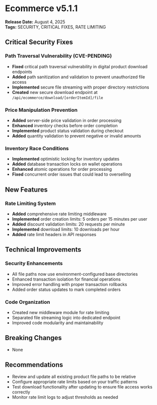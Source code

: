 # Ecommerce v5.1.1
**Release Date:** August 4, 2025  
**Tags:** SECURITY, CRITICAL FIXES, RATE LIMITING

## Critical Security Fixes

### Path Traversal Vulnerability (CVE-PENDING)
- **Fixed** critical path traversal vulnerability in digital product download endpoints
- **Added** path sanitization and validation to prevent unauthorized file access
- **Implemented** secure file streaming with proper directory restrictions
- **Created** new secure download endpoint at `/api/ecommerce/download/[orderItemId]/file`

### Price Manipulation Prevention
- **Added** server-side price validation in order processing
- **Enhanced** inventory checks before order completion
- **Implemented** product status validation during checkout
- **Added** quantity validation to prevent negative or invalid amounts

### Inventory Race Conditions
- **Implemented** optimistic locking for inventory updates
- **Added** database transaction locks on wallet operations
- **Enhanced** atomic operations for order processing
- **Fixed** concurrent order issues that could lead to overselling

## New Features

### Rate Limiting System
- **Added** comprehensive rate limiting middleware
- **Implemented** order creation limits: 5 orders per 15 minutes per user
- **Added** discount validation limits: 20 requests per minute
- **Implemented** download limits: 10 downloads per hour
- **Added** rate limit headers in API responses

## Technical Improvements

### Security Enhancements
- All file paths now use environment-configured base directories
- Enhanced transaction isolation for financial operations
- Improved error handling with proper transaction rollbacks
- Added order status updates to mark completed orders

### Code Organization
- Created new middleware module for rate limiting
- Separated file streaming logic into dedicated endpoint
- Improved code modularity and maintainability

## Breaking Changes
- None

## Recommendations
- Review and update all existing product file paths to be relative
- Configure appropriate rate limits based on your traffic patterns
- Test download functionality after updating to ensure file access works correctly
- Monitor rate limit logs to adjust thresholds as needed